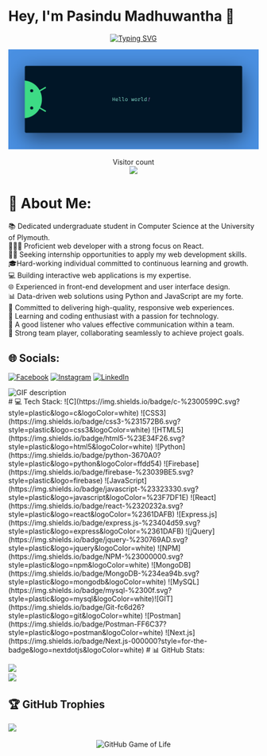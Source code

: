 # Hey, I'm Pasindu Madhuwantha  👋

<div align="center">
  
[![Typing SVG](https://readme-typing-svg.herokuapp.com?font=poppins&size=25&duration=4000&color=1a83c9&background=EB00FF00&center=true&vCenter=true&width=250&lines=Software+Developer;React+Developer;Esport+Gamer;Cricketer;Youtuber)](https://git.io/typing-svg)
</div>
<img src="https://github.com/mpmabeyrathne/mpmabeyrathne/blob/main/resources/banner.png" alt="Hello world">

<p align="center"> 
  Visitor count<br>
  <img src="https://profile-counter.glitch.me/mpmabeyrathne/count.svg" />
</p>

# 💫 About Me:
📚 Dedicated undergraduate student in Computer Science at the University of Plymouth.<br>👨🏻‍💻 Proficient web developer with a strong focus on React.<br>🧑‍🎨 Seeking internship opportunities to apply my web development skills.<br>🎓Hard-working individual committed to continuous learning and growth.<br>💻 Building interactive web applications is my expertise.<br>🌐 Experienced in front-end development and user interface design.<br>📊 Data-driven web solutions using Python and JavaScript are my forte.<br>🚀 Committed to delivering high-quality, responsive web experiences.<br>📖 Learning and coding enthusiast with a passion for technology.<br>👤 A good listener who values effective communication within a team.<br>🤝 Strong team player, collaborating seamlessly to achieve project goals.

## 🌐 Socials:
[![Facebook](https://img.shields.io/badge/Facebook-%231877F2.svg?logo=Facebook&logoColor=white)](https://facebook.com/https://www.facebook.com/pasindu.maduwantha.3150?mibextid=D4KYlr) [![Instagram](https://img.shields.io/badge/Instagram-%23E4405F.svg?logo=Instagram&logoColor=white)](https://instagram.com/https://instagram.com/___p_a_s_i_n_d_u.___?igshid=OGQ5ZDc2ODk2ZA== ) [![LinkedIn](https://img.shields.io/badge/LinkedIn-%230077B5.svg?logo=linkedin&logoColor=white)](https://linkedin.com/in/https://www.linkedin.com/in/pasindu-abeyrathne-098683234/ ) 

<picture>
  <source media="(prefers-color-scheme: dark)" srcset="./Skills_Animation_Dark.gif">
  <source media="(prefers-color-scheme: light)" srcset="./Skills_Animation_White.gif">
  <img align="left" alt="GIF description" src="./Skills_Animation_White.gif">
</picture>
<br />
# 💻 Tech Stack:
![C](https://img.shields.io/badge/c-%2300599C.svg?style=plastic&logo=c&logoColor=white) ![CSS3](https://img.shields.io/badge/css3-%231572B6.svg?style=plastic&logo=css3&logoColor=white) ![HTML5](https://img.shields.io/badge/html5-%23E34F26.svg?style=plastic&logo=html5&logoColor=white) ![Python](https://img.shields.io/badge/python-3670A0?style=plastic&logo=python&logoColor=ffdd54) ![Firebase](https://img.shields.io/badge/firebase-%23039BE5.svg?style=plastic&logo=firebase) ![JavaScript](https://img.shields.io/badge/javascript-%23323330.svg?style=plastic&logo=javascript&logoColor=%23F7DF1E) ![React](https://img.shields.io/badge/react-%2320232a.svg?style=plastic&logo=react&logoColor=%2361DAFB) ![Express.js](https://img.shields.io/badge/express.js-%23404d59.svg?style=plastic&logo=express&logoColor=%2361DAFB) ![jQuery](https://img.shields.io/badge/jquery-%230769AD.svg?style=plastic&logo=jquery&logoColor=white) ![NPM](https://img.shields.io/badge/NPM-%23000000.svg?style=plastic&logo=npm&logoColor=white) ![MongoDB](https://img.shields.io/badge/MongoDB-%234ea94b.svg?style=plastic&logo=mongodb&logoColor=white) ![MySQL](https://img.shields.io/badge/mysql-%2300f.svg?style=plastic&logo=mysql&logoColor=white)![GIT](https://img.shields.io/badge/Git-fc6d26?style=plastic&logo=git&logoColor=white) ![Postman](https://img.shields.io/badge/Postman-FF6C37?style=plastic&logo=postman&logoColor=white) ![Next.js](https://img.shields.io/badge/Next.js-000000?style=for-the-badge&logo=nextdotjs&logoColor=white)
# 📊 GitHub Stats:

![](https://github-readme-streak-stats.herokuapp.com/?user=mpmabeyrathne&theme=city_light&hide_border=true)<br/>
![](https://github-readme-stats.vercel.app/api/top-langs/?username=mpmabeyrathne&theme=city_light&hide_border=false&include_all_commits=false&count_private=true&layout=compact)

## 🏆 GitHub Trophies
![](https://github-profile-trophy.vercel.app/?username=mpmabeyrathne&theme=flat&no-frame=false&no-bg=false&margin-w=4)


<div align="center">

![GitHub Game of Life](https://raw.githubusercontent.com/Sutil/Sutil/2b2fad3bf54522bb30c8c170591fc68ff51b69e6/github-contribution-grid-snake2.svg)

</div>


